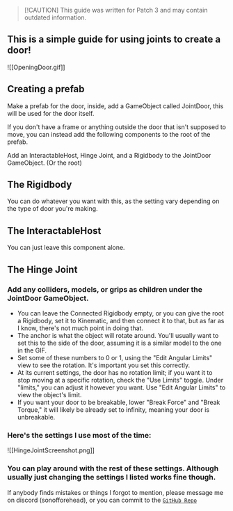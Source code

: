> [!CAUTION] This guide was written for Patch 3 and may contain outdated information. 

## This is a simple guide for using joints to create a door!

![[OpeningDoor.gif]]

## Creating a prefab

Make a prefab for the door, inside, add a GameObject called JointDoor, this will be used for the door itself. 

If you don't have a frame or anything outside the door that isn't supposed to move, you can instead add the following components to the root of the prefab.

Add an InteractableHost, Hinge Joint, and a Rigidbody to the JointDoor GameObject. (Or the root)

## The Rigidbody

You can do whatever you want with this, as the setting vary depending on the type of door you're making.

## The InteractableHost

You can just leave this component alone.

## The Hinge Joint

### Add any colliders, models, or grips as children under the JointDoor GameObject.

- You can leave the Connected Rigidbody empty, or you can give the root a Rigidbody, set it to Kinematic, and then connect it to that, but as far as I know, there's not much point in doing that.
- The anchor is what the object will rotate around. You'll usually want to set this to the side of the door, assuming it is a similar model to the one in the GIF.
- Set some of these numbers to 0 or 1, using the "Edit Angular Limits" view to see the rotation. It's important you set this correctly.
- At its current settings, the door has no rotation limit; if you want it to stop moving at a specific rotation, check the "Use Limits" toggle. Under "limits," you can adjust it however you want. Use "Edit Angular Limits" to view the object's limit.
- If you want your door to be breakable, lower "Break Force" and "Break Torque," it will likely be already set to infinity, meaning your door is unbreakable.

### Here's the settings I use most of the time:

![[HingeJointScreenshot.png]]

### You can play around with the rest of these settings. Although usually just changing the settings I listed works fine though.

If anybody finds mistakes or things I forgot to mention, please message me on discord (sonofforehead), or you can commit to the [`GitHub Repo`](https://github.com/Lava-Pals/bl-unofficial-docs)